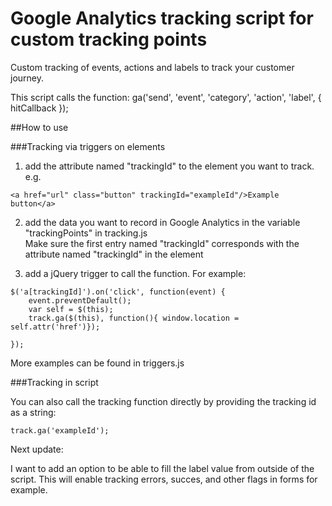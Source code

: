 # Google Analytics tracking script for custom tracking points
Custom tracking of events, actions and labels to track your customer journey.

This script calls the function: ga('send', 'event', 'category', 'action', 'label', { hitCallback });

##How to use

###Tracking via triggers on elements

1. 	add the attribute named "trackingId" to the element you want to track. e.g. 
```
<a href="url" class="button" trackingId="exampleId"/>Example button</a> 
```
2.	add the data you want to record in Google Analytics in the variable "trackingPoints" in tracking.js 	
	Make sure the first entry named "trackingId" corresponds with the attribute named "trackingId" in the element

3.	add a jQuery trigger to call the function. For example:
```
$('a[trackingId]').on('click', function(event) {
	event.preventDefault();
	var self = $(this);
	track.ga($(this), function(){ window.location = self.attr('href')});

});
```
More examples can be found in triggers.js

###Tracking in script

You can also call the tracking function directly by providing the tracking id as a string:
```
track.ga('exampleId');
```

Next update: 

I want to add an option to be able to fill the label value from outside of the script. This will enable tracking errors, succes, and other flags in forms for example.